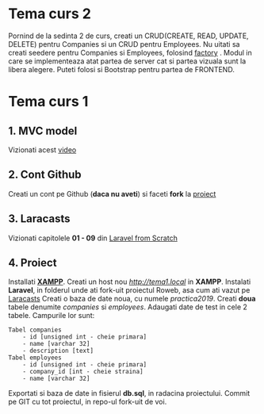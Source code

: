 # Tema curs 2

Pornind de la sedinta 2 de curs, creati un CRUD(CREATE, READ, UPDATE, DELETE) pentru Companies si un CRUD pentru Employees. 
Nu uitati sa creati seedere pentru Companies si Employees, folosind [factory](https://laravel.com/docs/5.8/seeding#using-model-factories) .
Modul in care se implementeaza atat partea de server cat si partea vizuala sunt la libera alegere.
Puteti folosi si Bootstrap pentru partea de FRONTEND.

# Tema curs 1

## 1. MVC model
   Vizionati acest [video](https://www.youtube.com/watch?v=1IsL6g2ixak)

## 2. Cont Github
Creati un cont pe Github (**daca nu aveti**) si faceti **fork** la [proiect](https://github.com/RowebDev/php-intern-2019.git)

## 3. Laracasts
Vizionati capitolele **01 - 09** din [Laravel from Scratch](https://laracasts.com/series/laravel-from-scratch-2018)

## 4. Proiect
Installati [**XAMPP**](https://www.apachefriends.org/ro/index.html).
Creati un host nou *http://tema1.local* in **XAMPP**.
Instalati **Laravel**, in folderul unde ati fork-uit proiectul Roweb, asa cum ati vazut pe [Laracasts](https://laracasts.com/series/laravel-from-scratch-2018)
Creati o baza de date noua, cu numele *practica2019*. Creati **doua** tabele denumite *companies* si *employees*. Adaugati date de test in cele 2 tabele. Campurile lor sunt:
    
    Tabel companies
        - id [unsigned int - cheie primara]
        - name [varchar 32]
        - description [text]
    Tabel employees
        - id [unsigned int - cheie primara]
        - company_id [int - cheie straina]
        - name [varchar 32]
Exportati si baza de date in fisierul **db.sql**, in radacina proiectului. Commit pe GIT cu tot proiectul, in repo-ul fork-uit de voi.